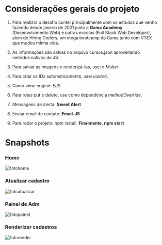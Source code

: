 # Considerações gerais do projeto

1. Para realizar o desafio contei principalmente com os estudos que venho fazendo desde janeiro de 2021 junto a **Gama Academy** (Desenvolvimento Web) e outras escolas (Full Stack Web Developer), alem do Hiring Coders, um mega bootcamp da Gama junto com VTEX que mudou minha vida. 

2. As informações são salvas no arquivo cursos.json aproveitando métodos nativos de JS.

3. Para salvar as imagens e renderizá-las, usei o *Multer*.

4. Para criar os IDs automaticamente, usei *uuidv4*.

5. Como view-engine: *EJS*.

6. Para rotas put e delete, use como dependência *methodOverride*.

7. Mensagens de alerta: **Sweet Alert**

8. Enviar email de contato: **Email-JS**
 
9. Para rodar o projeto: npm install. **Finalmente, npm start**

# Snapshots
### Home
![fotohome](https://user-images.githubusercontent.com/77815749/143791217-df0738c0-6ee5-4586-b441-877803f80498.png)

### Atualizar cadastro
![fotoatualizar](https://user-images.githubusercontent.com/77815749/143791201-28f0aaab-60bb-4225-83ce-48b7be139e90.png)

### Painel de Adm
![fotopainel](https://user-images.githubusercontent.com/77815749/143791224-75d2a6af-edb3-4797-997f-2a37930d6f7e.png)

### Renderizar cadastros
![fotorender](https://user-images.githubusercontent.com/77815749/143791227-fb82d871-3b3f-4a85-a849-2408328ad07e.png)
